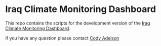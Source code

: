 # Iraq Climate Monitoring Dashboard

This repo contains the scripts for the development version of the [Iraq Climate Monitoring Dashboard](https://impact-initiatives.shinyapps.io/irq_climate_dashboard/).

If you have any question please contact [Cody Adelson](mailto::cody.adelson@impact-initiatives.org)
